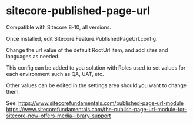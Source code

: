 # sitecore-published-page-url
Compatible with Sitecore 8-10, all versions.

Once installed, edit Sitecore.Feature.PublishedPageUrl.config. 

Change the url value of the default RootUrl item, and add sites and languages as needed.

This config can be added to you solution with Roles used to set values for each environment such as QA, UAT, etc.

Other values can be edited in the settings area should you want to change them.

See:
https://www.sitecorefundamentals.com/published-page-url-module
https://www.sitecorefundamentals.com/the-publish-page-url-module-for-sitecore-now-offers-media-library-support
